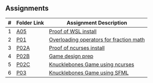 ## Assignments

|  #  | Folder Link               | Assignment Description                                                 |
| :-: | ------------------------- | ---------------------------------------------------------------------- |
|  1  | [A05](./A05/README.md)    | [Proof of WSL install](./A05/README.md)                                |
|  2  | [P01](./P01/README.md)    | [Overloading operators for fraction math](./P01/README.md)             |
|  3  | [P02A](./P02A/README.md)  | [Proof of ncurses install](./P02A/README.md)                           |
|  4  | [P02B](./P02B/README.md)  | [Game design prep](./P02B/README.md)                                   |
|  5  | [P02C](./P02C/README.md)  | [Knucklebones Game using ncurses](./P02C/README.md)                    |
|  6  | [P03](./P03/README.md)    | [Knucklebones Game using SFML](./P03/README.md)                        |
